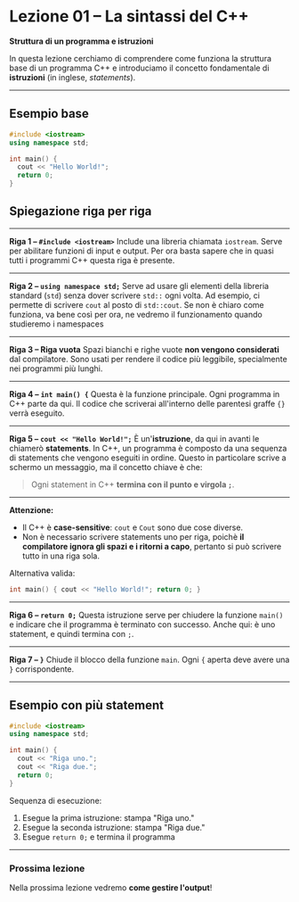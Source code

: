 # Lezione 01 – La sintassi del C++

**Struttura di un programma e istruzioni**

In questa lezione cerchiamo di comprendere come funziona la struttura base di un programma C++ e introduciamo il concetto fondamentale di **istruzioni** (in inglese, *statements*).

---

## Esempio base 

```cpp
#include <iostream>
using namespace std;

int main() {
  cout << "Hello World!";
  return 0;
}
```


## Spiegazione riga per riga

---

**Riga 1 – `#include <iostream>`**
Include una libreria chiamata `iostream`. Serve per abilitare funzioni di input e output.
Per ora basta sapere che in quasi tutti i programmi C++ questa riga è presente.

---

**Riga 2 – `using namespace std;`**
Serve ad usare gli elementi della libreria standard (`std`) senza dover scrivere `std::` ogni volta.
Ad esempio, ci permette di scrivere `cout` al posto di `std::cout`.
Se non è chiaro come funziona, va bene così per ora, ne vedremo il funzionamento quando studieremo i namespaces

---

**Riga 3 – Riga vuota**
Spazi bianchi e righe vuote **non vengono considerati** dal compilatore.
Sono usati per rendere il codice più leggibile, specialmente nei programmi più lunghi.

---

**Riga 4 – `int main() {`**
Questa è la funzione principale.
Ogni programma in C++ parte da qui. Il codice che scriverai all'interno delle parentesi graffe `{}` verrà eseguito.

---

**Riga 5 – `cout << "Hello World!";`**
È un'**istruzione**, da qui in avanti le chiamerò **statements**.
In C++, un programma è composto da una sequenza di statements che vengono eseguiti in ordine.
Questo in particolare scrive a schermo un messaggio, ma il concetto chiave è che:

> Ogni statement in C++ **termina con il punto e virgola `;`**.

---

**Attenzione:**

* Il C++ è **case-sensitive**: `cout` e `Cout` sono due cose diverse.
* Non è necessario scrivere statements uno per riga, poichè **il compilatore ignora gli spazi e i ritorni a capo**, pertanto si può scrivere tutto in una riga sola.

Alternativa valida:

```cpp
int main() { cout << "Hello World!"; return 0; }
```

---

**Riga 6 – `return 0;`**
Questa istruzione serve per chiudere la funzione `main()` e indicare che il programma è terminato con successo. Anche qui: è uno statement, e quindi termina con `;`.

---

**Riga 7 – `}`**
Chiude il blocco della funzione `main`. Ogni `{` aperta deve avere una `}` corrispondente.

---

## Esempio con più statement

```cpp
#include <iostream>
using namespace std;

int main() {
  cout << "Riga uno.";
  cout << "Riga due.";
  return 0;
}
```

Sequenza di esecuzione:

1. Esegue la prima istruzione: stampa "Riga uno."
2. Esegue la seconda istruzione: stampa "Riga due."
3. Esegue `return 0;` e termina il programma

---


### Prossima lezione

Nella prossima lezione vedremo **come gestire l'output**!

